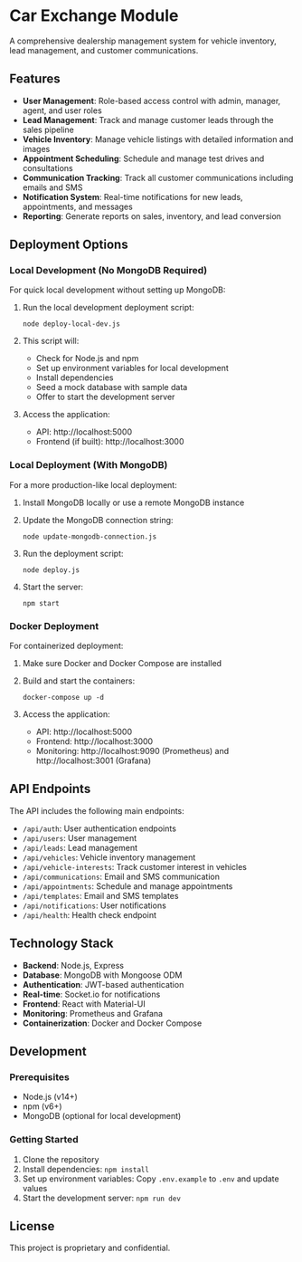 # Car Exchange Module

A comprehensive dealership management system for vehicle inventory, lead management, and customer communications.

## Features

- **User Management**: Role-based access control with admin, manager, agent, and user roles
- **Lead Management**: Track and manage customer leads through the sales pipeline
- **Vehicle Inventory**: Manage vehicle listings with detailed information and images
- **Appointment Scheduling**: Schedule and manage test drives and consultations
- **Communication Tracking**: Track all customer communications including emails and SMS
- **Notification System**: Real-time notifications for new leads, appointments, and messages
- **Reporting**: Generate reports on sales, inventory, and lead conversion

## Deployment Options

### Local Development (No MongoDB Required)

For quick local development without setting up MongoDB:

1. Run the local development deployment script:
   ```
   node deploy-local-dev.js
   ```

2. This script will:
   - Check for Node.js and npm
   - Set up environment variables for local development
   - Install dependencies
   - Seed a mock database with sample data
   - Offer to start the development server

3. Access the application:
   - API: http://localhost:5000
   - Frontend (if built): http://localhost:3000

### Local Deployment (With MongoDB)

For a more production-like local deployment:

1. Install MongoDB locally or use a remote MongoDB instance

2. Update the MongoDB connection string:
   ```
   node update-mongodb-connection.js
   ```

3. Run the deployment script:
   ```
   node deploy.js
   ```

4. Start the server:
   ```
   npm start
   ```

### Docker Deployment

For containerized deployment:

1. Make sure Docker and Docker Compose are installed

2. Build and start the containers:
   ```
   docker-compose up -d
   ```

3. Access the application:
   - API: http://localhost:5000
   - Frontend: http://localhost:3000
   - Monitoring: http://localhost:9090 (Prometheus) and http://localhost:3001 (Grafana)

## API Endpoints

The API includes the following main endpoints:

- `/api/auth`: User authentication endpoints
- `/api/users`: User management
- `/api/leads`: Lead management
- `/api/vehicles`: Vehicle inventory management
- `/api/vehicle-interests`: Track customer interest in vehicles
- `/api/communications`: Email and SMS communication
- `/api/appointments`: Schedule and manage appointments
- `/api/templates`: Email and SMS templates
- `/api/notifications`: User notifications
- `/api/health`: Health check endpoint

## Technology Stack

- **Backend**: Node.js, Express
- **Database**: MongoDB with Mongoose ODM
- **Authentication**: JWT-based authentication
- **Real-time**: Socket.io for notifications
- **Frontend**: React with Material-UI
- **Monitoring**: Prometheus and Grafana
- **Containerization**: Docker and Docker Compose

## Development

### Prerequisites

- Node.js (v14+)
- npm (v6+)
- MongoDB (optional for local development)

### Getting Started

1. Clone the repository
2. Install dependencies: `npm install`
3. Set up environment variables: Copy `.env.example` to `.env` and update values
4. Start the development server: `npm run dev`

## License

This project is proprietary and confidential.

